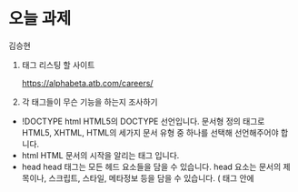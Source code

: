 # 오늘 과제
 김승현

 1. 태그 리스팅 할 사이트

    https://alphabeta.atb.com/careers/


 2. 각 태그들이 무슨 기능을 하는지 조사하기

   - !DOCTYPE html 
   HTML5의 DOCTYPE 선언입니다. 문서형 정의 태그로 HTML5, XHTML, HTML의 세가지 문서 유형 중 하나를 선택해 선언해주어야 합니다. 
   - html
   HTML 문서의 시작을 알리는 태그 입니다.
   - head
   head 태그는 모든 헤드 요소들을 담을 수 있습니다. head 요소는 문서의 제목이나, 스크립트, 스타일, 메타정보 등을 담을 수 있습니다.
   (<head> 태그 안에 <title>, <style>, <base>, <link>, <meta>, <script>, <noscript> 가 들어갈 수 있음)
   - meta
   meta 요소는 title, base, link, style, script 요소로 표현할 수 없는 다양한 종류의 메타데이터를 표현합니다. 주로 charset="utf-8" 을 사용하여 다국어 지원
   설정을 해줍니다.
   - script
   동적 스크립트와 데이터 블럭을 문서에 포함시킵니다.
   - title
   HTML문서의 타이틀을 지저합니다. 이는 브라우저의 타이틀바에 표시됩니다.
   head 요소 안에서 반드시 한번만 지정되어야 합니다.
   - link
   다른 리소스와의 연결을 위해 사용합니다.
   - style
   스타일 정보를 문서에 포함시킵니다.
   - body
   문서의 메인 컨텐트를 나타냅니다.
   올바른 문서에서는 하나의 body 요소만이 존재해야 합니다.
   - a
   텍스트에 링크를 설정할 수 있는 태그 입니다.
   - svg
   svg 태그는 SVG 그래픽을 위한 컨테이너를 정의합니다. SVG는 Scalable Vector Graphics의 약자로 벡터 이미지를 만드는 코드입니다.
   SVG는 path, 상자, 구체, 글자, 그리고 그래픽 이미지들을 그리기 위한 여러가지 메서드들을 가지고 있습니다.
   <path></path><g></g> 태그를 사용합니다.
   - iframe
    문서 내에 다른 문서를 내포할 수 있게 해줍니다.
   - base
    HTML 문서의 기준 URL을 명시합니다.
   - link
    다른 리소소와의 연결을 위해 사용합니다.
   - noscript
    스크립트가 비활성화되었을 때 나타낼 내용을 표시합니다. 스크립트가 활성화 되었을 때에는 noscript 안의 내용은 무시됩니다.
   - div
    태그 자체는 특별한 의미가 없으며 문서의 영역을 지정하는데 사용합니다.
   - span
    인라인 요소로 그것 자신만으로는 아무런 의미를 갖지 않습니다.
   - p
    문단을 나타냅니다.
   - li
    목록 아이템을 나타냅니다. 
    부모 요소가 ol 이라면 li 요소는 순서있는 값을 가집니다. 
    부모 요소가 ul 이라면 li 요소는 순서가 없는 값을 가집니다.
   - ul
    아이템의 순서가 중요하지 않은 목록을 나타냅니다.
   - ol
    순서가 있는 목록을 나타냅니다.
   - br
    단락에서 텍스트를 강제로 줄바꿈 합니다.
    
3. 어떤 자바스크립트 라이브러리를 불러오는지를 조사해오기

    fbevents.js
    analytics.js
    gtm.js
    https://static.hotjar.com/c/hotjar-.js
    hotjar-852541.js
    modules-8b7fcf2cd58efe53e8d4007e62c23a79.js
    vendors_main.a689e263.chunk.js
    main.7d01e732.js
    검색 결과 fbevents analytics gtm hotjar 는 검색 통계 관련 js 라이브러리로 추정됩니다
    그리고 webpack4 프레임워크를 사용한 것으로 보이는데 검색결과 modules, vendors, chunk, main 이 webpack4 에서 자주 사용되는 파일 명인 것으로 나옵니다.

